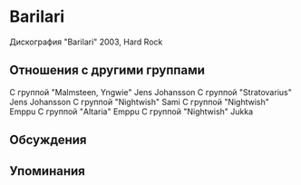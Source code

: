 # Barilari

Дискография
"Barilari" 2003, Hard Rock

## Отношения с другими группами

C группой "Malmsteen, Yngwie" Jens Johansson
C группой "Stratovarius" Jens Johansson
C группой "Nightwish" Sami
C группой "Nightwish" Emppu
C группой "Altaria" Emppu
C группой "Nightwish" Jukka

## Обсуждения


## Упоминания

